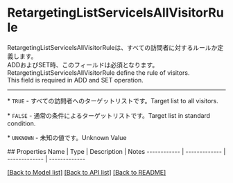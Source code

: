 # RetargetingListServiceIsAllVisitorRule

<div lang=\"ja\">RetargetingListServiceIsAllVisitorRuleは、すべての訪問者に対するルールか定義します。<br> ADDおよびSET時、このフィールドは必須となります。</div> <div lang=\"en\">RetargetingListServiceIsAllVisitorRule define the rule of visitors.<br> This field is required in ADD and SET operation.</div> <hr> <p>* <code>TRUE</code> - <span lang=\"ja\">すべての訪問者へのターゲットリストです。</span><span lang=\"en\">Target list to all visitors.</span></p> <p>* <code>FALSE</code> - <span lang=\"ja\">通常の条件によるターゲットリストです。</span><span lang=\"en\">Target list in standard condition.</span></p> <p>* <code>UNKNOWN</code> - <span lang=\"ja\">未知の値です。</span><span lang=\"en\">Unknown Value</span></p> 
## Properties
Name | Type | Description | Notes
------------ | ------------- | ------------- | -------------

[[Back to Model list]](../README.md#documentation-for-models) [[Back to API list]](../README.md#documentation-for-api-endpoints) [[Back to README]](../README.md)


